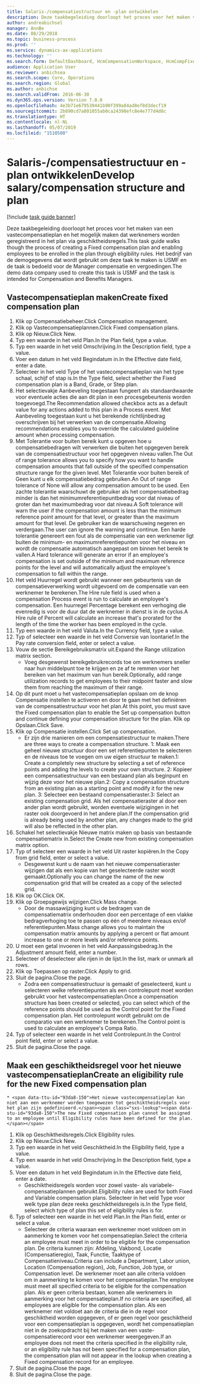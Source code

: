 ```yaml
---
title: Salaris-/compensatiestructuur en -plan ontwikkelen
description: Deze taakbegeleiding doorloopt het proces voor het maken van een vastecompensatieplan en het mogelijk maken dat werknemers worden geregistreerd in het plan via geschiktheidsregels.
author: andreabichsel
manager: AnnBe
ms.date: 08/29/2018
ms.topic: business-process
ms.prod: ''
ms.service: dynamics-ax-applications
ms.technology: ''
ms.search.form: DefaultDashboard, HcmCompensationWorkspace, HcmCompFixedPlansPart, HRMCompFixedPlanTable, HRMCompCreateGridDialog, HRCCompGridView, HRMCompEligibility,  HRCCompGrid
audience: Application User
ms.reviewer: anbichsea
ms.search.scope: Core, Operations
ms.search.region: Global
ms.author: anbichse
ms.search.validFrom: 2016-06-30
ms.dyn365.ops.version: Version 7.0.0
ms.openlocfilehash: 4e3b71e679539441b90f399a84ad8ef8d3decf19
ms.sourcegitcommit: 2b890cd7a801055ab0ca24398efc8e4e777d4d8c
ms.translationtype: HT
ms.contentlocale: nl-NL
ms.lasthandoff: 05/07/2019
ms.locfileid: "1510580"
---
```

# <a name="develop-salarycompensation-structure-and-plan"></a><span data-ttu-id="93da8-103">Salaris-/compensatiestructuur en -plan ontwikkelen</span><span class="sxs-lookup"><span data-stu-id="93da8-103">Develop salary/compensation structure and plan</span></span>

[!include [task guide banner](../../includes/task-guide-banner.md)]

<span data-ttu-id="93da8-104">Deze taakbegeleiding doorloopt het proces voor het maken van een vastecompensatieplan en het mogelijk maken dat werknemers worden geregistreerd in het plan via geschiktheidsregels.</span><span class="sxs-lookup"><span data-stu-id="93da8-104">This task guide walks though the process of creating a Fixed compensation plan and enabling employees to be enrolled in the plan through eligibility rules.</span></span> <span data-ttu-id="93da8-105">Het bedrijf van de demogegevens dat wordt gebruikt om deze taak te maken is USMF en de taak is bedoeld voor de Manager compensatie en vergoedingen.</span><span class="sxs-lookup"><span data-stu-id="93da8-105">The demo data company used to create this task is USMF and the task is intended for Compensation and Benefits Managers.</span></span>


## <a name="create-fixed-compensation-plan"></a><span data-ttu-id="93da8-106">Vastecompensatieplan maken</span><span class="sxs-lookup"><span data-stu-id="93da8-106">Create fixed compensation plan</span></span>
1. <span data-ttu-id="93da8-107">Klik op Compensatiebeheer.</span><span class="sxs-lookup"><span data-stu-id="93da8-107">Click Compensation management.</span></span>
2. <span data-ttu-id="93da8-108">Klik op Vastecompensatieplannen.</span><span class="sxs-lookup"><span data-stu-id="93da8-108">Click Fixed compensation plans.</span></span>
3. <span data-ttu-id="93da8-109">Klik op Nieuw.</span><span class="sxs-lookup"><span data-stu-id="93da8-109">Click New.</span></span>
4. <span data-ttu-id="93da8-110">Typ een waarde in het veld Plan.</span><span class="sxs-lookup"><span data-stu-id="93da8-110">In the Plan field, type a value.</span></span>
5. <span data-ttu-id="93da8-111">Typ een waarde in het veld Omschrijving.</span><span class="sxs-lookup"><span data-stu-id="93da8-111">In the Description field, type a value.</span></span>
6. <span data-ttu-id="93da8-112">Voer een datum in het veld Begindatum in.</span><span class="sxs-lookup"><span data-stu-id="93da8-112">In the Effective date field, enter a date.</span></span>
7. <span data-ttu-id="93da8-113">Selecteer in het veld Type of het vastecompensatieplan van het type schaal, schijf of stap is.</span><span class="sxs-lookup"><span data-stu-id="93da8-113">In the Type field, select whether the Fixed compensation plan is a Band, Grade, or Step plan.</span></span>
8. <span data-ttu-id="93da8-114">Het selectievakje Aanbeveling toegestaan fungeert als standaardwaarde voor eventuele acties die aan dit plan in een procesgebeurtenis worden toegevoegd.</span><span class="sxs-lookup"><span data-stu-id="93da8-114">The Recommendation allowed checkbox acts as a default value for any actions added to this plan in a Process event.</span></span>  <span data-ttu-id="93da8-115">Met Aanbeveling toegestaan kunt u het berekende richtlijnbedrag overschrijven bij het verwerken van de compensatie.</span><span class="sxs-lookup"><span data-stu-id="93da8-115">Allowing recommendations enables you to override the calculated guideline amount when processing compensation.</span></span>
9. <span data-ttu-id="93da8-116">Met Tolerantie voor buiten bereik kunt u opgeven hoe u compensatiebedragen wilt verwerken die buiten het opgegeven bereik van de compensatiestructuur voor het opgegeven niveau vallen.</span><span class="sxs-lookup"><span data-stu-id="93da8-116">The Out of range tolerance allows you to specify how you want to handle compensation amounts that fall outside of the specified compensation structure range for the given level.</span></span>  <span data-ttu-id="93da8-117">Met Tolerantie voor buiten bereik of Geen kunt u elk compensatiebedrag gebruiken.</span><span class="sxs-lookup"><span data-stu-id="93da8-117">An Out of range tolerance of None will allow any compensation amount to be used.</span></span>  <span data-ttu-id="93da8-118">Een zachte tolerantie waarschuwt de gebruiker als het compensatiebedrag minder is dan het minimumreferentiepuntbedrag voor dat niveau of groter dan het maximumbedrag voor dat niveau.</span><span class="sxs-lookup"><span data-stu-id="93da8-118">A Soft tolerance will warn the user if the compensation amount is less than the minimum reference point amount for that level, or greater than the maximum amount for that level.</span></span> <span data-ttu-id="93da8-119">De gebruiker kan de waarschuwing negeren en verdergaan.</span><span class="sxs-lookup"><span data-stu-id="93da8-119">The user can ignore the warning and continue.</span></span>  <span data-ttu-id="93da8-120">Een harde tolerantie genereert een fout als de compensatie van een werknemer ligt buiten de minimum- en maximumreferentiepunten voor het niveau en wordt de compensatie automatisch aangepast om binnen het bereik te vallen.</span><span class="sxs-lookup"><span data-stu-id="93da8-120">A Hard tolerance will generate an error if an employee's compensation is set outside of the minimum and maximum reference points for the level and will automatically adjust the employee's compensation to fall within the range.</span></span>
10. <span data-ttu-id="93da8-121">Het veld Huurregel wordt gebruikt wanneer een gebeurtenis van de compensatieverwerking wordt uitgevoerd om de compensatie van een werknemer te berekenen.</span><span class="sxs-lookup"><span data-stu-id="93da8-121">The Hire rule field is used when a compensation Process event is run to calculate an employee's compensation.</span></span>  <span data-ttu-id="93da8-122">Een huurregel Percentage berekent een verhoging die evenredig is voor de duur dat de werknemer in dienst is in de cyclus.</span><span class="sxs-lookup"><span data-stu-id="93da8-122">A Hire rule of Percent will calculate an increase that's prorated for the length of the time the worker has been employed in the cycle.</span></span>
11. <span data-ttu-id="93da8-123">Typ een waarde in het veld Valuta.</span><span class="sxs-lookup"><span data-stu-id="93da8-123">In the Currency field, type a value.</span></span>
12. <span data-ttu-id="93da8-124">Typ of selecteer een waarde in het veld Conversie van loontarief.</span><span class="sxs-lookup"><span data-stu-id="93da8-124">In the Pay rate conversion field, enter or select a value.</span></span>
13. <span data-ttu-id="93da8-125">Vouw de sectie Bereikgebruiksmatrix uit.</span><span class="sxs-lookup"><span data-stu-id="93da8-125">Expand the Range utilization matrix section.</span></span>
    * <span data-ttu-id="93da8-126">Voeg desgewenst bereikgebruikrecords toe om werknemers sneller naar hun middelpunt toe te krijgen en ze af te remmen voor het bereiken van het maximum van hun bereik.</span><span class="sxs-lookup"><span data-stu-id="93da8-126">Optionally, add range utilization records to get employees to their midpoint faster and slow them from reaching the maximum of their range.</span></span>  
14. <span data-ttu-id="93da8-127">Op dit punt moet u het vastecompensatieplan opslaan om de knop Compensatie instellen te activeren en door te gaan met het definiëren van de compensatiestructuur voor het plan.</span><span class="sxs-lookup"><span data-stu-id="93da8-127">At this point, you must save the Fixed compensation plan to enable the Set up compensation button and continue defining your compensation structure for the plan.</span></span>  <span data-ttu-id="93da8-128">Klik op Opslaan.</span><span class="sxs-lookup"><span data-stu-id="93da8-128">Click Save.</span></span>
15. <span data-ttu-id="93da8-129">Klik op Compensatie instellen.</span><span class="sxs-lookup"><span data-stu-id="93da8-129">Click Set up compensation.</span></span>
    * <span data-ttu-id="93da8-130">Er zijn drie manieren om een compensatiestructuur te maken.</span><span class="sxs-lookup"><span data-stu-id="93da8-130">There are three ways to create a compensation structure.</span></span> <span data-ttu-id="93da8-131">1: Maak een geheel nieuwe structuur door een set referentiepunten te selecteren en de niveaus toe te voegen om uw eigen structuur te maken.</span><span class="sxs-lookup"><span data-stu-id="93da8-131">1: Create a completely new structure by selecting a set of reference points and adding the levels to create your own structure.</span></span> <span data-ttu-id="93da8-132">2: Kopieer een compensatiestructuur van een bestaand plan als beginpunt en wijzig deze voor het nieuwe plan.</span><span class="sxs-lookup"><span data-stu-id="93da8-132">2: Copy a compensation structure from an existing plan as a starting point and modify it for the new plan.</span></span> <span data-ttu-id="93da8-133">3: Selecteer een bestaand compensatieraster.</span><span class="sxs-lookup"><span data-stu-id="93da8-133">3: Select an existing compensation grid.</span></span> <span data-ttu-id="93da8-134">Als het compensatieraster al door een ander plan wordt gebruikt, worden eventuele wijzigingen in het raster ook doorgevoerd in het andere plan.</span><span class="sxs-lookup"><span data-stu-id="93da8-134">If the compensation grid is already being used by another plan, any changes made to the grid will also be reflected in the other plan.</span></span>  
16. <span data-ttu-id="93da8-135">Schakel het selectievakje Nieuwe matrix maken op basis van bestaande compensatiematrix in.</span><span class="sxs-lookup"><span data-stu-id="93da8-135">Select the Create new from existing compensation matrix option.</span></span>
17. <span data-ttu-id="93da8-136">Typ of selecteer een waarde in het veld Uit raster kopiëren.</span><span class="sxs-lookup"><span data-stu-id="93da8-136">In the Copy from grid field, enter or select a value.</span></span>
    * <span data-ttu-id="93da8-137">Desgewenst kunt u de naam van het nieuwe compensatieraster wijzigen dat als een kopie van het geselecteerde raster wordt gemaakt.</span><span class="sxs-lookup"><span data-stu-id="93da8-137">Optionally you can change the name of the new compensation grid that will be created as a copy of the selected grid.</span></span>  
18. <span data-ttu-id="93da8-138">Klik op OK.</span><span class="sxs-lookup"><span data-stu-id="93da8-138">Click OK.</span></span>
19. <span data-ttu-id="93da8-139">Klik op Groepsgewijs wijzigen.</span><span class="sxs-lookup"><span data-stu-id="93da8-139">Click Mass change.</span></span>
    * <span data-ttu-id="93da8-140">Door de massawijziging kunt u de bedragen van de compensatiematrix onderhouden door een percentage of een vlakke bedragverhoging toe te passen op één of meerdere niveaus en/of referentiepunten.</span><span class="sxs-lookup"><span data-stu-id="93da8-140">Mass change allows you to maintain the compensation matrix amounts by applying a percent or flat amount increase to one or more levels and/or reference points.</span></span>  
20. <span data-ttu-id="93da8-141">U moet een getal invoeren in het veld Aanpassingsbedrag.</span><span class="sxs-lookup"><span data-stu-id="93da8-141">In the Adjustment amount field, enter a number.</span></span>
21. <span data-ttu-id="93da8-142">Selecteer of deselecteer alle rijen in de lijst.</span><span class="sxs-lookup"><span data-stu-id="93da8-142">In the list, mark or unmark all rows.</span></span>
22. <span data-ttu-id="93da8-143">Klik op Toepassen op raster.</span><span class="sxs-lookup"><span data-stu-id="93da8-143">Click Apply to grid.</span></span>
23. <span data-ttu-id="93da8-144">Sluit de pagina.</span><span class="sxs-lookup"><span data-stu-id="93da8-144">Close the page.</span></span>
    * <span data-ttu-id="93da8-145">Zodra een compensatiestructuur is gemaakt of geselecteerd, kunt u selecteren welke referentiepunten als een controlepunt moet worden gebruikt voor het vastecompensatieplan.</span><span class="sxs-lookup"><span data-stu-id="93da8-145">Once a compensation structure has been created or selected, you can select which of the reference points should be used as the Control point for the Fixed compensation plan.</span></span>  <span data-ttu-id="93da8-146">Het controlepunt wordt gebruikt om de comparatio van een werknemer te berekenen.</span><span class="sxs-lookup"><span data-stu-id="93da8-146">The Control point is used to calculate an employee's Compa Ratio.</span></span>  
24. <span data-ttu-id="93da8-147">Typ of selecteer een waarde in het veld Controlepunt.</span><span class="sxs-lookup"><span data-stu-id="93da8-147">In the Control point field, enter or select a value.</span></span>
25. <span data-ttu-id="93da8-148">Sluit de pagina.</span><span class="sxs-lookup"><span data-stu-id="93da8-148">Close the page.</span></span>

## <a name="create-an-eligibility-rule-for-the-new-fixed-compensation-plan"></a><span data-ttu-id="93da8-149">Maak een geschiktheidsregel voor het nieuwe vastecompensatieplan</span><span class="sxs-lookup"><span data-stu-id="93da8-149">Create an eligibility rule for the new Fixed compensation plan</span></span>
    * <span data-ttu-id="93da8-150">Het nieuwe vastecompensatieplan kan niet aan een werknemer worden toegewezen tot geschiktheidsregels voor het plan zijn gedefinieerd.</span><span class="sxs-lookup"><span data-stu-id="93da8-150">The new Fixed compensation plan cannot be assigned to an employee until Eligibility rules have been defined for the plan.</span></span>  
1. <span data-ttu-id="93da8-151">Klik op Geschiktheidsregels.</span><span class="sxs-lookup"><span data-stu-id="93da8-151">Click Eligibility rules.</span></span>
2. <span data-ttu-id="93da8-152">Klik op Nieuw.</span><span class="sxs-lookup"><span data-stu-id="93da8-152">Click New.</span></span>
3. <span data-ttu-id="93da8-153">Typ een waarde in het veld Geschiktheid.</span><span class="sxs-lookup"><span data-stu-id="93da8-153">In the Eligibility field, type a value.</span></span>
4. <span data-ttu-id="93da8-154">Typ een waarde in het veld Omschrijving.</span><span class="sxs-lookup"><span data-stu-id="93da8-154">In the Description field, type a value.</span></span>
5. <span data-ttu-id="93da8-155">Voer een datum in het veld Begindatum in.</span><span class="sxs-lookup"><span data-stu-id="93da8-155">In the Effective date field, enter a date.</span></span>
    * <span data-ttu-id="93da8-156">Geschiktheidsregels worden voor zowel vaste- als variabele-compensatieplannen gebruikt.</span><span class="sxs-lookup"><span data-stu-id="93da8-156">Eligibility rules are used for both Fixed and Variable compensation plans.</span></span>  <span data-ttu-id="93da8-157">Selecteer in het veld Type voor welk type plan deze reeks geschiktheidsregels is.</span><span class="sxs-lookup"><span data-stu-id="93da8-157">In the Type field, select which type of plan this set of eligibility rules is for.</span></span>  
6. <span data-ttu-id="93da8-158">Typ of selecteer een waarde in het veld Plan.</span><span class="sxs-lookup"><span data-stu-id="93da8-158">In the Plan field, enter or select a value.</span></span>
    * <span data-ttu-id="93da8-159">Selecteer de criteria waaraan een werknemer moet voldoen om in aanmerking te komen voor het compensatieplan.</span><span class="sxs-lookup"><span data-stu-id="93da8-159">Select the criteria an employee must meet in order to be eligible for the compensation plan.</span></span> <span data-ttu-id="93da8-160">De criteria kunnen zijn: Afdeling, Vakbond, Locatie (Compensatieregio), Taak, Functie, Taaktype of Compensatieniveau.</span><span class="sxs-lookup"><span data-stu-id="93da8-160">Criteria can include a Department, Labor union, Location (Compensation region), Job, Function, Job type, or Compensation level.</span></span> <span data-ttu-id="93da8-161">De werknemer moet aan alle criteria voldoen om in aanmerking te komen voor het compensatieplan.</span><span class="sxs-lookup"><span data-stu-id="93da8-161">The employee must meet all specified criteria to be eligible for the compensation plan.</span></span> <span data-ttu-id="93da8-162">Als er geen criteria bestaan, komen alle werknemers in aanmerking voor het compensatieplan.</span><span class="sxs-lookup"><span data-stu-id="93da8-162">If no criteria are specified, all employees are eligible for the compensation plan.</span></span> <span data-ttu-id="93da8-163">Als een werknemer niet voldoet aan de criteria die in de regel voor geschiktheid worden opgegeven, of er geen regel voor geschiktheid voor een compensatieplan is opgegeven, wordt het compensatieplan niet in de zoekopdracht bij het maken van een vaste-compensatierecord voor een werknemer weergegeven.</span><span class="sxs-lookup"><span data-stu-id="93da8-163">If an employee does not meet the criteria specified in the eligibility rule, or an eligibility rule has not been specified for a compensation plan, the compensation plan will not appear in the lookup when creating a Fixed compensation record for an employee.</span></span>  
7. <span data-ttu-id="93da8-164">Sluit de pagina.</span><span class="sxs-lookup"><span data-stu-id="93da8-164">Close the page.</span></span>
8. <span data-ttu-id="93da8-165">Sluit de pagina.</span><span class="sxs-lookup"><span data-stu-id="93da8-165">Close the page.</span></span>

